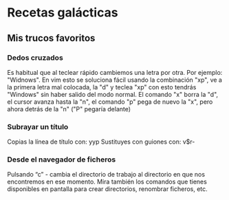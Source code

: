 # Recetas galácticas

## Mis trucos favoritos

### Dedos cruzados

Es habitual que al teclear rápido cambiemos una letra por otra. Por ejemplo: "Widnows". En vim esto se soluciona fácil usando la combinación "xp", ve a la primera letra mal colocada, la "d" y teclea "xp" con esto tendrás "Windows" sin haber salido del modo normal. El comando "x" borra la "d", el cursor avanza hasta la "n", el comando "p" pega de nuevo la "x", pero ahora detrás de la "n" ("P" pegaría delante)

### Subrayar un título

Copias la línea de título con: yyp
Sustituyes con guiones con: v$r-

### Desde el navegador de ficheros

Pulsando “c” - cambia el directorio de trabajo al directorio en que nos encontremos en ese momento.
Mira también los comandos que tienes disponibles en pantalla para crear directorios, renombrar ficheros, etc.

